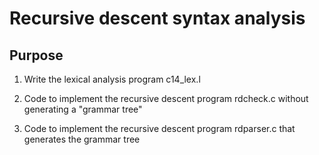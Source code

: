 # Recursive descent syntax analysis

## Purpose

   1. Write the lexical analysis program c14_lex.l

   2. Code to implement the recursive descent program rdcheck.c without generating a "grammar tree"

   3. Code to implement the recursive descent program rdparser.c that generates the grammar tree
